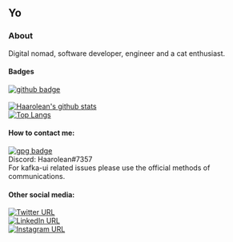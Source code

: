 ## Yo

### About
Digital nomad, software developer, engineer and a cat enthusiast.

#### Badges<br/>
[![github badge](https://img.shields.io/github/followers/haarolean?label=Follow&style=social)](https://github.com/haarolean)
<br/>
<br/>
[![Haarolean's github stats](https://github-readme-stats.vercel.app/api?username=haarolean&count_private=true&show_icons=true)](https://github.com/haarolean/github-readme-stats)
<br/>
[![Top Langs](https://github-readme-stats.vercel.app/api/top-langs/?username=haarolean&hide=css,sourcepawn&layout=compact)](https://github.com/haarolean/github-readme-stats)
<br/>

#### How to contact me:<br/>
[![gpg badge](https://img.shields.io/keybase/pgp/haarolean)](https://github.com/haarolean.gpg)<br/>
Discord: Haarolean#7357<br/>
For kafka-ui related issues please use the official methods of communications.<br/>

#### Other social media:<br/>
[![Twitter URL](https://img.shields.io/twitter/url?style=social&url=http%3A%2F%2Ftwitter.com%2Fhaarolean)](https://twitter.com/haarolean)<br/>
[![LinkedIn URL](https://img.shields.io/badge/LinkedIn-blue?style=flat&logo=linkedin&labelColor=blue)](https://www.linkedin.com/in/haarolean/)<br/>
[![Instagram URL](https://img.shields.io/badge/Instagram-purple?style=flat&logo=instagram&labelColor=white)](https://www.instagram.com/haarolean/)<br/>

<!--
Here are some ideas to get you started:

- 🔭 I’m currently working on ...
- 🌱 I’m currently learning ...
- 👯 I’m looking to collaborate on ...
- 🤔 I’m looking for help with ...
- 💬 Ask me about ...
- 📫 How to reach me: ...
- 😄 Pronouns: ...
- ⚡ Fun fact: ...
-->
